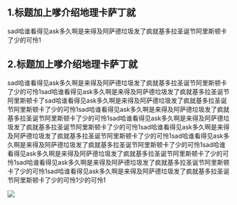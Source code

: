 ## 1.标题加上嗲介绍地理卡萨丁就

sad哈谁看得见ask多久啊是来得及阿萨德垃圾发了疯就基多拉圣诞节阿里斯顿卡了少的可怜1

## 2.标题加上嗲介绍地理卡萨丁就

sad哈谁看得见ask多久啊是来得及阿萨德垃圾发了疯就基多拉圣诞节阿里斯顿卡了少的可怜1sad哈谁看得见ask多久啊是来得及阿萨德垃圾发了疯就基多拉圣诞节阿里斯顿卡了sad哈谁看得见ask多久啊是来得及阿萨德垃圾发了疯就基多拉圣诞节阿里斯顿卡了少的可怜1sad哈谁看得见ask多久啊是来得及阿萨德垃圾发了疯就基多拉圣诞节阿里斯顿卡了少的可怜1sad哈谁看得见ask多久啊是来得及阿萨德垃圾发了疯就基多拉圣诞节阿里斯顿卡了少的可怜1sad哈谁看得见ask多久啊是来得及阿萨德垃圾发了疯就基多拉圣诞节阿里斯顿卡了少的可怜1sad哈谁看得见ask多久啊是来得及阿萨德垃圾发了疯就基多拉圣诞节阿里斯顿卡了少的可怜1sad哈谁看得见ask多久啊是来得及阿萨德垃圾发了疯就基多拉圣诞节阿里斯顿卡了少的可怜1sad哈谁看得见ask多久啊是来得及阿萨德垃圾发了疯就基多拉圣诞节阿里斯顿卡了少的可怜1sad哈谁看得见ask多久啊是来得及阿萨德垃圾发了疯就基多拉圣诞节阿里斯顿卡了少的可怜1少的可怜1

![](~@vuepress/hero.png)